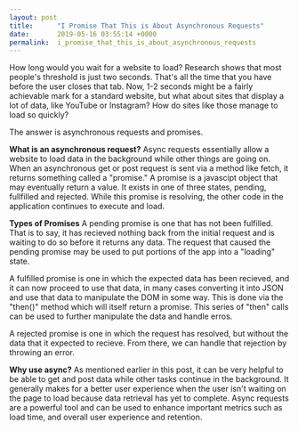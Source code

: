 ```yaml
---
layout: post
title:      "I Promise That This is About Asynchronous Requests"
date:       2019-05-16 03:55:14 +0000
permalink:  i_promise_that_this_is_about_asynchronous_requests
---
```



How long would you wait for a website to load? Research shows that most people's threshold is just two seconds. That's all the time that you have before the user closes that tab. Now, 1-2 seconds might be a fairly achievable mark for a standard website, but what about sites that display a lot of data, like YouTube or Instagram? How do sites like those manage to load so quickly?

The answer is asynchronous requests and promises.

**What is an asynchronous request?**
Async requests essentially allow a website to load data in the background while other things are going on. When an asynchronous get or post request is sent via a method like fetch, it returns something called a "promise." A promise is a javascipt object that may eventually return a value. It exists in one of three states, pending, fullfilled and rejected. While this promise is resolving, the other code in the application continues to execute and load.

**Types of Promises**
A pending promise is one that has not been fulfilled. That is to say, it has recieved nothing back from the initial request and is waiting to do so before it returns any data. The request that caused the pending promise may be used to put portions of the app into a "loading" state.

A fulfilled promise is one in which the expected data has been recieved, and it can now proceed to use that data, in many cases converting it into JSON and use that data to manipulate the DOM in some way. This is done via the "then()" method which will itself return a promise. This series of "then" calls can be used to further manipulate the data and handle erros.

A rejected promise is one in which the request has resolved, but without the data that it expected to recieve. From there, we can handle that rejection by throwing an error.


**Why use async?**
As mentioned earlier in this post, it can be very helpful to be able to get and post data while other tasks continue in the background. It generally makes for a better user experience when the user isn't waiting on the page to load because data retrieval has yet to complete. Async requests are a powerful tool and can be used to enhance important metrics such as load time, and overall user experience and retention.
